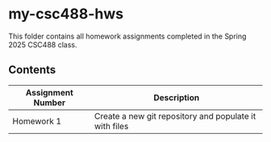 # my-csc488-hws
This folder contains all homework assignments completed in the Spring 2025 CSC488 class. 

## Contents

| Assignment Number | Description |
| ----------------- | ----------- |
| Homework 1 | Create a new git repository and populate it with files |
